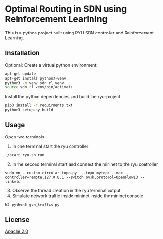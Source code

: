# Optimal Routing in SDN using Reinforcement Learining

This is a python project built using RYU SDN controller and Reinforcement Learning.

## Installation

Optional: Create a virtual python environment:
```bash
apt-get update
apt-get install python3-venv
python3 -m venv sdn_rl_venv
source sdn_rl_venv/bin/activate
```

Install the python dependencies and build the ryu-project
```bash
pip3 install -r requirments.txt
python3 setup.py build
```

## Usage
Open two terminals
1. In one terminal start the ryu controller
```
./start_ryu.sh run
```
2. In the second terminal start and connect the mininet to the ryu controller
```
sudo mn --custom circular_topo.py  --topo mytopo --mac --controller=remote,127.0.0.1 --switch ovsk,protocol=OpenFlow13 --link=tc
```
3. Observe the thread creation in the ryu terminal output
4. Simulate network traffic inside mininet 
Inside the mininet console
```
h2 python3 gen_traffic.py
```


## License
[Apache 2.0](http://www.apache.org/licenses/)
